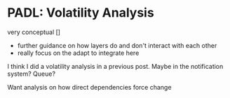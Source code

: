 # PADL: Volatility Analysis

very conceptual
[]

- further guidance on how layers do and don't interact with each other
- really focus on the adapt to integrate here

I think I did a volatility analysis in a previous post. Maybe in the notification system? Queue?

Want analysis on how direct dependencies force change 